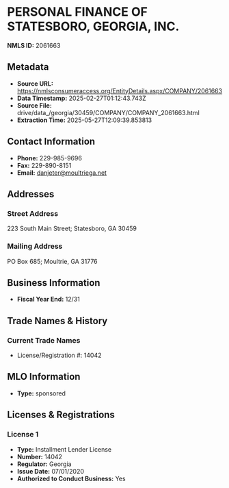 # PERSONAL FINANCE OF STATESBORO, GEORGIA, INC.

**NMLS ID:** 2061663

## Metadata
- **Source URL:** https://nmlsconsumeraccess.org/EntityDetails.aspx/COMPANY/2061663
- **Data Timestamp:** 2025-02-27T01:12:43.743Z
- **Source File:** drive/data_/georgia/30459/COMPANY/COMPANY_2061663.html
- **Extraction Time:** 2025-05-27T12:09:39.853813

## Contact Information
- **Phone:** 229-985-9696
- **Fax:** 229-890-8151
- **Email:** danjeter@moultriega.net

## Addresses
### Street Address
223 South Main Street; Statesboro, GA 30459

### Mailing Address
PO Box 685; Moultrie, GA 31776

## Business Information
- **Fiscal Year End:** 12/31

## Trade Names & History
### Current Trade Names
- License/Registration #: 14042

## MLO Information
- **Type:** sponsored

## Licenses & Registrations

### License 1
- **Type:** Installment Lender License
- **Number:** 14042
- **Regulator:** Georgia
- **Issue Date:** 07/01/2020
- **Authorized to Conduct Business:** Yes
